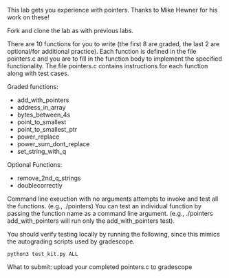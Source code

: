 This lab gets you experience with pointers. Thanks to Mike Hewner for his work on these!

Fork and clone the lab as with previous labs.

There are 10 functions for you to write (the first 8 are graded, the last 2 are optional/for additional practice).  Each function is defined in the file pointers.c and you are
to fill in the function body to implement the specified functionality.  The file pointers.c contains
instructions for each function along with test cases.

Graded functions:
* add_with_pointers
* address_in_array
* bytes_between_4s
* point_to_smallest
* point_to_smallest_ptr
* power_replace
* power_sum_dont_replace
* set_string_with_q

Optional Functions:
* remove_2nd_q_strings
* doublecorrectly

Command line exeuction with no arguments attempts to invoke and test all the functions. (e.g., ./pointers)
You can test an individual function by passing the function name as a command line argument. (e.g., ./pointers add_with_pointers will run only the add_with_pointers test). 

You should verify testing locally by running the following, since this mimics the autograding scripts used by gradescope.

`python3 test_kit.py ALL`

What to submit:
upload your completed pointers.c to gradescope



